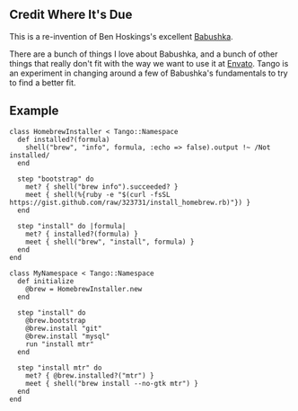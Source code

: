 Credit Where It's Due
---------------------

This is a re-invention of Ben Hoskings's excellent
[Babushka](https://github.com/benhoskings/babushka).

There are a bunch of things I love about Babushka, and a bunch of other things
that really don't fit with the way we want to use it at
[Envato](http://envato.com/). Tango is an experiment in changing around a few
of Babushka's fundamentals to try to find a better fit.


Example
-------

    class HomebrewInstaller < Tango::Namespace
      def installed?(formula)
        shell("brew", "info", formula, :echo => false).output !~ /Not installed/
      end

      step "bootstrap" do
        met? { shell("brew info").succeeded? }
        meet { shell(%{ruby -e "$(curl -fsSL https://gist.github.com/raw/323731/install_homebrew.rb)"}) }
      end

      step "install" do |formula|
        met? { installed?(formula) }
        meet { shell("brew", "install", formula) }
      end
    end

    class MyNamespace < Tango::Namespace
      def initialize
        @brew = HomebrewInstaller.new
      end

      step "install" do
        @brew.bootstrap
        @brew.install "git"
        @brew.install "mysql"
        run "install mtr"
      end

      step "install mtr" do
        met? { @brew.installed?("mtr") }
        meet { shell("brew install --no-gtk mtr") }
      end
    end

